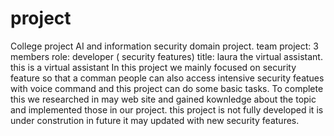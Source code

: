# project
College project
AI and information security domain project.
team project: 3 members
role: developer ( security features)
title: laura the virtual assistant. 
this is a virtual assistant
In this project we mainly focused on security feature so that a comman people can also access intensive security featues with voice command and this project can do some basic tasks.
To complete this we researched in may web site and gained kownledge about the topic and implemented those in our project.
this project is not fully developed it is under constrution in future it may updated with new security features.
